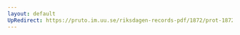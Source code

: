 ```yaml
---
layout: default
UpRedirect: https://pruto.im.uu.se/riksdagen-records-pdf/1872/prot-1872--ak--420/prot-1872--ak--420_089.pdf
---
```

